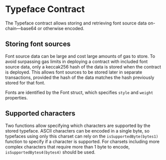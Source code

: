 # Typeface Contract

The Typeface contract allows storing and retrieving font source data on-chain—base64 or otherwise encoded. 

## Storing font sources

Font source data can be large and cost large amounts of gas to store. To avoid surpassing gas limits in deploying a contract with included font source data, only a keccak256 hash of the data is stored when the contract is deployed. This allows font sources to be stored later in separate transactions, provided the hash of the data matches the hash previously stored for that font.

Fonts are identified by the Font struct, which specifies `style` and `weight` properties.

## Supported characters

Two functions allow specifying which characters are supported by the stored typeface. ASCII characters can be encoded in a single byte, so typefaces using only this charset can rely on the `isSupportedByte(bytes1)` function to specify if a character is supported. For charsets including more complex characters that require more than 1 byte to encode, `isSupportedBytes4(bytes4)` should be used.